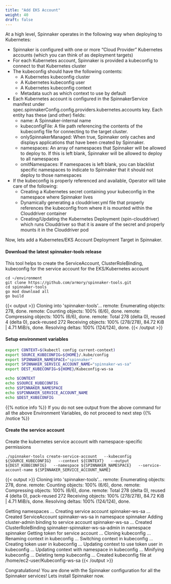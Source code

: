 ```yaml
---
title: "Add EKS Account"
weight: 40
draft: false
---
```


At a high level, Spinnaker operates in the following way when deploying to Kubernetes:

- Spinnaker is configured with one or more “Cloud Provider” Kubernetes accounts (which you can think of as deployment targets)
- For each Kubernetes account, Spinnaker is provided a kubeconfig to connect to that Kubernetes cluster
- The kubeconfig should have the following contents:
  - A Kubernetes kubeconfig cluster
  - A Kubernetes kubeconfig user
  - A Kubernetes kubeconfig context
  - Metadata such as which context to use by default
- Each Kubernetes account is configured in the SpinnakerService manifest under spec.spinnakerConfig.config.providers.kubernetes.accounts key. Each entity has these (and other) fields:
  - name: A Spinnaker-internal name
  - kubeconfigFile: A file path referencing the contents of the kubeconfig file for connecting to the target cluster.
  - onlySpinnakerManaged: When true, Spinnaker only caches and displays applications that have been created by Spinnaker. 
  - namespaces: An array of namespaces that Spinnaker will be allowed to deploy to. If this is left blank, Spinnaker will be allowed to deploy to all namespaces
  - omitNamespaces: If namespaces is left blank, you can blacklist specific namespaces to indicate to Spinnaker that it should not deploy to those namespaces
- If the kubeconfig is properly referenced and available, Operator will take care of the following:
  - Creating a Kubernetes secret containing your kubeconfig in the namespace where Spinnaker lives
  - Dynamically generating a clouddriver.yml file that properly references the kubeconfig from where it is mounted within the Clouddriver container
  - Creating/Updating the Kubernetes Deployment (spin-clouddriver) which runs Clouddriver so that it is aware of the secret and properly mounts it in the Clouddriver pod

Now, lets add a Kubernetes/EKS Account Deployment Target in Spinnaker.

#### Download the latest spinnaker-tools release

This tool helps to create the ServiceAccount, ClusterRoleBinding, kubeconfig for the service account for the EKS/Kubernetes account
```
cd ~/environment
git clone https://github.com/armory/spinnaker-tools.git
cd spinnaker-tools
go mod download all
go build
```

{{< output >}}
Cloning into 'spinnaker-tools'...
remote: Enumerating objects: 278, done.
remote: Counting objects: 100% (6/6), done.
remote: Compressing objects: 100% (6/6), done.
remote: Total 278 (delta 0), reused 4 (delta 0), pack-reused 272
Receiving objects: 100% (278/278), 84.72 KiB | 4.71 MiB/s, done.
Resolving deltas: 100% (124/124), done.
{{< /output >}}

#### Setup environment variables

  ```sh
  export CONTEXT=$(kubectl config current-context)
  export SOURCE_KUBECONFIG=${HOME}/.kube/config
  export SPINNAKER_NAMESPACE="spinnaker"
  export SPINNAKER_SERVICE_ACCOUNT_NAME="spinnaker-ws-sa"
  export DEST_KUBECONFIG=${HOME}/Kubeconfig-ws-sa

  echo $CONTEXT
  echo $SOURCE_KUBECONFIG
  echo $SPINNAKER_NAMESPACE
  echo $SPINNAKER_SERVICE_ACCOUNT_NAME
  echo $DEST_KUBECONFIG
  ```

{{% notice info %}}
If you do not see output from the above command for all the above Environment Variables, do not proceed to next step
{{% /notice %}}


#### Create the service account

Create the kubernetes service account with namespace-specific permissions

```
./spinnaker-tools create-service-account   --kubeconfig ${SOURCE_KUBECONFIG}   --context ${CONTEXT}   --output ${DEST_KUBECONFIG}   --namespace ${SPINNAKER_NAMESPACE}   --service-account-name ${SPINNAKER_SERVICE_ACCOUNT_NAME}
```
{{< output >}}
Cloning into 'spinnaker-tools'...
remote: Enumerating objects: 278, done.
remote: Counting objects: 100% (6/6), done.
remote: Compressing objects: 100% (6/6), done.
remote: Total 278 (delta 0), reused 4 (delta 0), pack-reused 272
Receiving objects: 100% (278/278), 84.72 KiB | 4.71 MiB/s, done.
Resolving deltas: 100% (124/124), done.

Getting namespaces ...
Creating service account spinnaker-ws-sa ...
Created ServiceAccount spinnaker-ws-sa in namespace spinnaker
Adding cluster-admin binding to service account spinnaker-ws-sa ...
Created ClusterRoleBinding spinnaker-spinnaker-ws-sa-admin in namespace spinnaker
Getting token for service account ... 
Cloning kubeconfig ... 
Renaming context in kubeconfig ... 
Switching context in kubeconfig ... 
Creating token user in kubeconfig ... 
Updating context to use token user in kubeconfig ... 
Updating context with namespace in kubeconfig ... 
Minifying kubeconfig ... 
Deleting temp kubeconfig ... 
Created kubeconfig file at /home/ec2-user/Kubeconfig-ws-sa
{{< /output >}}


Congratulations! You are done with the Spinnaker configuration for all the Spinnaker services! Lets install Spinnaker now.